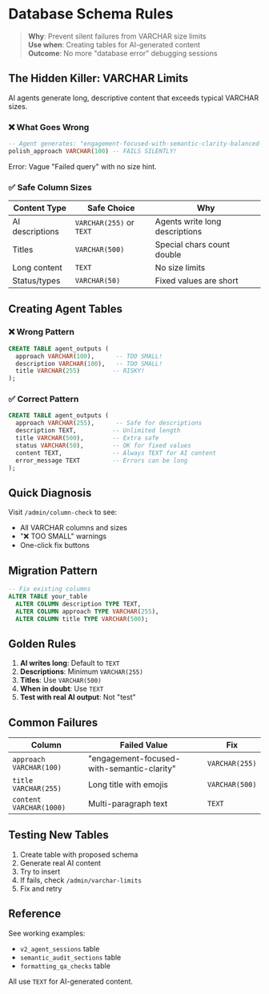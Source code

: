 # Database Schema Rules

> **Why**: Prevent silent failures from VARCHAR size limits  
> **Use when**: Creating tables for AI-generated content  
> **Outcome**: No more "database error" debugging sessions

## The Hidden Killer: VARCHAR Limits

AI agents generate long, descriptive content that exceeds typical VARCHAR sizes.

### ❌ What Goes Wrong
```sql
-- Agent generates: "engagement-focused-with-semantic-clarity-balanced-approach"
polish_approach VARCHAR(100) -- FAILS SILENTLY!
```

Error: Vague "Failed query" with no size hint.

### ✅ Safe Column Sizes

| Content Type | Safe Choice | Why |
|--------------|-------------|-----|
| AI descriptions | `VARCHAR(255)` or `TEXT` | Agents write long descriptions |
| Titles | `VARCHAR(500)` | Special chars count double |
| Long content | `TEXT` | No size limits |
| Status/types | `VARCHAR(50)` | Fixed values are short |

## Creating Agent Tables

### ❌ Wrong Pattern
```sql
CREATE TABLE agent_outputs (
  approach VARCHAR(100),      -- TOO SMALL!
  description VARCHAR(100),   -- TOO SMALL!
  title VARCHAR(255)         -- RISKY!
);
```

### ✅ Correct Pattern
```sql
CREATE TABLE agent_outputs (
  approach VARCHAR(255),      -- Safe for descriptions
  description TEXT,          -- Unlimited length
  title VARCHAR(500),        -- Extra safe
  status VARCHAR(50),        -- OK for fixed values
  content TEXT,              -- Always TEXT for AI content
  error_message TEXT         -- Errors can be long
);
```

## Quick Diagnosis

Visit `/admin/column-check` to see:
- All VARCHAR columns and sizes
- "❌ TOO SMALL" warnings
- One-click fix buttons

## Migration Pattern

```sql
-- Fix existing columns
ALTER TABLE your_table 
  ALTER COLUMN description TYPE TEXT,
  ALTER COLUMN approach TYPE VARCHAR(255),
  ALTER COLUMN title TYPE VARCHAR(500);
```

## Golden Rules

1. **AI writes long**: Default to `TEXT`
2. **Descriptions**: Minimum `VARCHAR(255)`
3. **Titles**: Use `VARCHAR(500)`
4. **When in doubt**: Use `TEXT`
5. **Test with real AI output**: Not "test"

## Common Failures

| Column | Failed Value | Fix |
|--------|--------------|-----|
| `approach VARCHAR(100)` | "engagement-focused-with-semantic-clarity" | `VARCHAR(255)` |
| `title VARCHAR(255)` | Long title with emojis | `VARCHAR(500)` |
| `content VARCHAR(1000)` | Multi-paragraph text | `TEXT` |

## Testing New Tables

1. Create table with proposed schema
2. Generate real AI content
3. Try to insert
4. If fails, check `/admin/varchar-limits`
5. Fix and retry

## Reference

See working examples:
- `v2_agent_sessions` table
- `semantic_audit_sections` table
- `formatting_qa_checks` table

All use `TEXT` for AI-generated content.